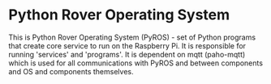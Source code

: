 # Python Rover Operating System

This is Python Rover Operating System (PyROS) - set of Python programs that create core service to run on 
the Raspberry Pi. It is responsible for running 'services' and 'programs'. It is dependent on mqtt (paho-mqtt)
which is used for all communications with PyROS and between components and OS and components themselves.